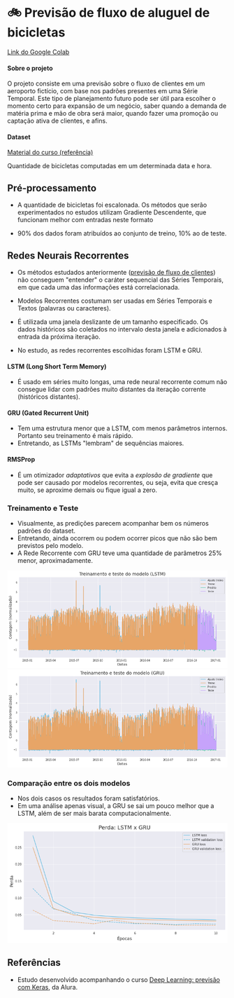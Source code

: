 # :bike: Previsão de fluxo de aluguel de bicicletas

[Link do Google Colab](https://colab.research.google.com/drive/1YeAfleLAfa_g_sAKxwH65B_19JrncxL5?usp=sharing)

#### Sobre o projeto

O projeto consiste em uma previsão sobre o fluxo de clientes em um aeroporto fictício, com base nos padrões presentes em uma Série Temporal. Este tipo de planejamento futuro pode ser útil para escolher o momento certo para expansão de um negócio, saber quando a demanda de matéria prima e mão de obra será maior, quando fazer uma promoção ou captação ativa de clientes, e afins.

#### Dataset 

[Material do curso (referência)](https://raw.githubusercontent.com/alura-cursos/deeptime/aula4/bicicletas.csv) 

Quantidade de bicicletas computadas em um determinada data e hora.


## Pré-processamento

* A quantidade de bicicletas foi escalonada. Os métodos que serão experimentados no estudos utilizam Gradiente Descendente, que funcionam melhor com entradas neste formato

* 90% dos dados foram atribuídos ao conjunto de treino, 10% ao de teste.

## Redes Neurais Recorrentes

* Os métodos estudados anteriormente ([previsão de fluxo de clientes](https://colab.research.google.com/drive/1Lna_c5YRh7R7HjZQpWZKgwpneyMkqlbY?usp=sharing)) não conseguem "entender" o caráter sequencial das Séries Temporais, em que cada uma das informações está correlacionada.

* Modelos Recorrentes costumam ser usadas em Séries Temporais e Textos (palavras ou caracteres).

* É utilizada uma janela deslizante de um tamanho especificado. Os dados históricos são coletados no intervalo desta janela e adicionados à entrada da próxima iteração.

* No estudo, as redes recorrentes escolhidas foram LSTM e GRU.

#### **LSTM** (Long Short Term Memory)
  * É usado em séries muito longas, uma rede neural recorrente comum não consegue lidar com padrões muito distantes da iteração corrente (históricos distantes).

#### **GRU** (Gated Recurrent Unit)
  * Tem uma estrutura menor que a LSTM, com menos parâmetros internos. Portanto seu treinamento é mais rápido.
  * Entretando, as LSTMs "lembram" de sequências maiores. 
  
#### **RMSProp** 
  * É um otimizador *adaptativos* que evita a *explosão de gradiente* que pode ser causado por modelos recorrentes, ou seja, evita que cresça muito, se aproxime demais ou fique igual a zero. 
  
### Treinamento e Teste

* Visualmente, as predições parecem acompanhar bem os números padrões do dataset.
* Entretando, ainda ocorrem ou podem ocorrer picos que não são bem previstos pelo modelo.
* A Rede Recorrente com GRU teve uma quantidade de parâmetros 25% menor, aproximadamente.

<div align="center">
  <img src="https://github.com/Tathy/Previsao_fluxo_de_aluguel_de_bicicletas/blob/main/imgs/graph_LSTM.png?raw=true"/>
</div>

<div align="center">
  <img src="https://github.com/Tathy/Previsao_fluxo_de_aluguel_de_bicicletas/blob/main/imgs/graph_GRU.png?raw=true"/>
</div>

### Comparação entre os dois modelos

* Nos dois casos os resultados foram satisfatórios.
* Em uma análise apenas visual, a GRU se sai um pouco melhor que a LSTM, além de ser mais barata computacionalmente.

<div align="center">
  <img src="https://github.com/Tathy/Previsao_fluxo_de_aluguel_de_bicicletas/blob/main/imgs/graph_loss_LSTM_GRU.png?raw=true"/>
</div>

## Referências 

* Estudo desenvolvido acompanhando o curso [Deep Learning: previsão com Keras](https://cursos.alura.com.br/course/deep-learning-previsao-keras), da Alura.
